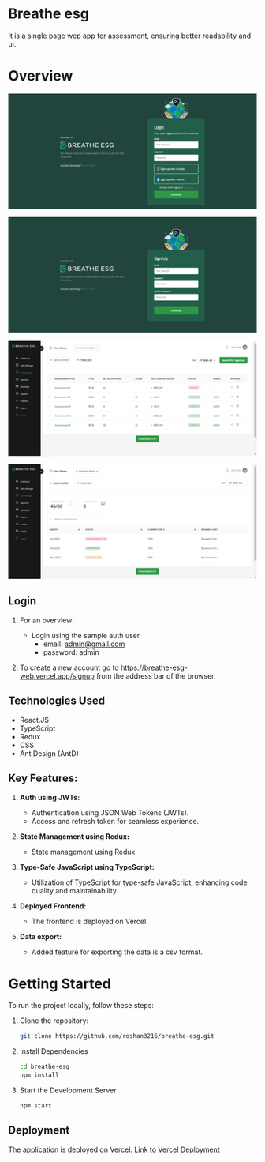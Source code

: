 # Breathe esg

It is a single page wep app for assessment, ensuring better readability and ui.

# Overview

![alt text](image.png)

![alt text](image-1.png)

![alt text](image-2.png)

![alt text](image-3.png)

## Login

1. For an overview: 
    - Login using the sample auth user 
        - email: admin@gmail.com
        - password: admin

2. To create a new account go to https://breathe-esg-web.vercel.app/signup from the address bar of the browser.

## Technologies Used

- React.JS
- TypeScript
- Redux
- CSS
- Ant Design (AntD)

## Key Features:

1. **Auth using JWTs:**
   - Authentication using JSON Web Tokens (JWTs).
   - Access and refresh token for seamless experience.

2. **State Management using Redux:**
   - State management using Redux.

3. **Type-Safe JavaScript using TypeScript:**
   - Utilization of TypeScript for type-safe JavaScript, enhancing code quality and maintainability.

5. **Deployed Frontend:**
   - The frontend is deployed on Vercel.

6. **Data export:**
    - Added feature for exporting the data is a csv format.

# Getting Started

To run the project locally, follow these steps:

1. Clone the repository:
   ```bash
   git clone https://github.com/roshan3216/breathe-esg.git

2. Install Dependencies
    ```bash
    cd breathe-esg
    npm install

3. Start the Development Server
    ```bash
    npm start

## Deployment

The application is deployed on Vercel. [Link to Vercel Deployment](https://breathe-esg-web.vercel.app/)
